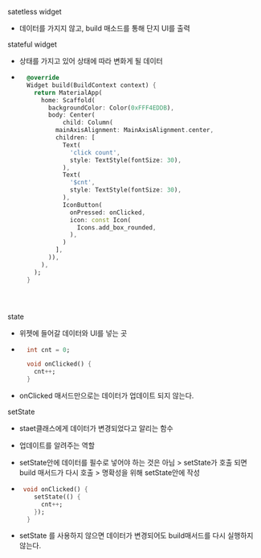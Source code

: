 satetless widget

- 데이터를 가지지 않고, build 매소드를 통해 단지 UI를 출력



stateful widget

- 상태를 가지고 있어 상태에 따라 변화게 될 데이터

- ```dart
    @override
    Widget build(BuildContext context) {
      return MaterialApp(
        home: Scaffold(
          backgroundColor: Color(0xFFF4EDDB),
          body: Center(
              child: Column(
            mainAxisAlignment: MainAxisAlignment.center,
            children: [
              Text(
                'click count',
                style: TextStyle(fontSize: 30),
              ),
              Text(
                '$cnt',
                style: TextStyle(fontSize: 30),
              ),
              IconButton(
                onPressed: onClicked,
                icon: const Icon(
                  Icons.add_box_rounded,
                ),
              )
            ],
          )),
        ),
      );
    }
    ```
  ```

  ​

state

- 위젯에 들어갈 데이터와 UI를 넣는 곳

- ```dart
    int cnt = 0;

    void onClicked() {
      cnt++;
    }
  ```

- onClicked 매서드만으로는 데이터가 업데이트 되지 않는다.



setState

- staet클래스에게 데이터가 변경되었다고 알리는 함수

- 업데이트를 알려주는 역할

- setState안에 데이터를 필수로 넣어야 하는 것은 아님 > setState가 호출 되면 build 매서드가 다시 호출 > 명확성을 위해 setState안에 작성

- ```dart
   void onClicked() {
      setState(() {
        cnt++;
      });
    }
   ```

- setState 를 사용하지 않으면 데이터가 변경되어도 build매서드를 다시 실행하지 않는다.